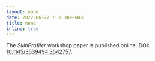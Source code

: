 ```yaml
---
layout: none
date: 2022-06-27 7:00:00-0400
title: none
inline: true
---
```


The *SkinProfiler* workshop paper is published online. DOI: [10.1145/3539494.3542757](https://doi.org/10.1145/3539494.3542757).

